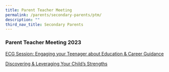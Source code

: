 ```yaml
---
title: Parent Teacher Meeting
permalink: /parents/secondary-parents/ptm/
description: ""
third_nav_title: Secondary Parents
---
```

### Parent Teacher Meeting 2023

[ECG Session: Engaging your Teenager about Education & Career Guidance](https://drive.google.com/file/d/1IKK5cMdBcgC1wSqi1dnAnHJGRdQgfVwG/view)

[Discovering & Leveraging Your Child’s Strengths](https://drive.google.com/file/d/1yYzHsq0Zep_ZJFQ2PRKOAu3glRe2zJ0x/view?usp=share_link)